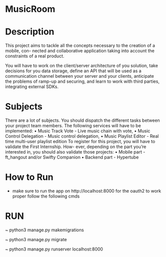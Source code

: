 # MusicRoom

# Description

This project aims to tackle all the concepts necessary to the creation of a mobile, con-
nected and collaborative application taking into account the constraints of a real product.

You will have to work on the client/server architecture of you solution, take decisions
for you data storage, define an API that will be used as a communication channel between
your server and your clients, anticipate the problems of ramp-up and securing, and learn
to work with third parties, integrating external SDKs.

# Subjects

There are a lot of subjects. You should dispatch the different tasks between your
project team members.
The following services will have to be implemented:
• Music Track Vote - Live music chain with vote,
• Music Control Delegation - Music control delegation,
• Music Playlist Editor - Real time multi-user playlist edition
To register for this project, you will have to validate the First Internship. How-
ever, depending on the part you’re interested in, you should also validate those projects:
• Mobile part - ft_hangout and/or Swifty Companion
• Backend part - Hypertube

# How to Run

* make sure to run the app on http://localhost:8000 for the oauth2 to work proper follow the following cmds

# RUN

~ python3 manage.py makemigrations

~ python3 manage.py migrate

~ python3 manage.py runserver localhost:8000


